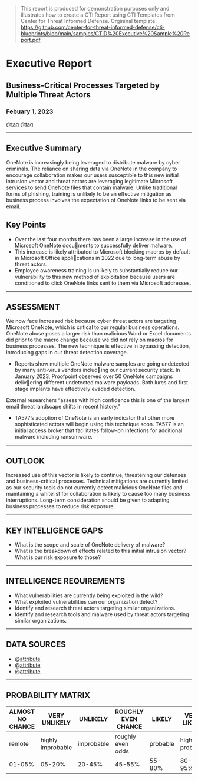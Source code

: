 > This report is produced for demonstration purposes only and illustrates how to create a CTI Report using CTI Templates from Center for Threat Informed Defense. Orgininal template: https://github.com/center-for-threat-informed-defense/cti-blueprints/blob/main/samples/CTID%20Executive%20Sample%20Report.pdf

# Executive Report

## Business-Critical Processes Targeted by Multiple Threat Actors

### Febuary 1, 2023

@[tag](tlp:green) @[tag](misp-galaxy:threat-actor="TA577")

---

## Executive Summary

OneNote is increasingly being leveraged to distribute malware by cyber criminals. The reliance on 
sharing data via OneNote in the company to encourage collaboration makes our users susceptible 
to this new initial intrusion vector and threat actors are leveraging legitimate Microsoft services to 
send OneNote files that contain malware. Unlike traditional forms of phishing, training is unlikely to 
be an effective mitigation as business process involves the expectation of OneNote links to be sent 
via email.

## Key Points

* Over the last four months there has been a large increase in the use of Microsoft OneNote documents to successfully deliver malware. 
* This increase is likely attributed to Microsoft blocking macros by default in Microsoft Office applications in 2022 due to long-term abuse by threat actors.
* Employee awareness training is unlikely to substantially reduce our vulnerability to this new 
method of exploitation because users are conditioned to click OneNote links sent to them via 
Microsoft addresses.

---

## ASSESSMENT

We now face increased risk because cyber threat actors are targeting Microsoft OneNote, which is 
critical to our regular business operations. OneNote abuse poses a larger risk than malicious Word 
or Excel documents did prior to the macro change because we did not rely on macros for business 
processes. The new technique is effective in bypassing detection, introducing gaps in our threat 
detection coverage.

* Reports show multiple OneNote malware samples are going undetected by many anti-virus vendors including our current security stack. In January 2023, Proofpoint observed over 50 OneNote campaigns delivering different undetected malware payloads. Both lures and first stage implants have effectively evaded 
detection.

External researchers “assess with high confidence this is one of the largest email threat landscape shifts in 
recent history.”

* TA577’s adoption of OneNote is an early indicator that other more sophisticated actors will begin using this 
technique soon. TA577 is an initial access broker that facilitates follow-on infections for additional malware 
including ransomware.

---

## OUTLOOK

Increased use of this vector is likely to continue, threatening our defenses and business-critical 
processes. Technical mitigations are currently limited as our security tools do not currently detect 
malicious OneNote files and maintaining a whitelist for collaboration is likely to cause too many 
business interruptions. Long-term consideration should be given to adapting business processes to 
reduce risk exposure. 

--- 

## KEY INTELLIGENCE GAPS

* What is the scope and scale of OneNote delivery of malware?
* What is the breakdown of effects related to this initial intrusion vector? What is our risk exposure 
to those?

---

## INTELLIGENCE REQUIREMENTS

* What vulnerabilities are currently being exploited in the wild? 
* What exploited vulnerabilities can our organization detect?
* Identify and research threat actors targeting similar organizations. 
* Identify and research tools and malware used by threat actors targeting similar organizations.

---

## DATA SOURCES

* @[attribute](b970b288-d739-46b4-9d14-4a0934ee5f58)
* @[attribute](4f8c9bd8-b707-426c-b9a6-8353c04d4e6b)
* @[attribute](3f0550ce-6023-432f-b4c9-e7d708c93044)

---

## PROBABILITY MATRIX

| ALMOST NO CHANCE | VERY UNLIKELY | UNLIKELY | ROUGHLY EVEN CHANCE | LIKELY | VERY LIKELY | ALMOST CERTAINLY |
| -------- | -------- | -------- | -------- | -------- | -------- | -------- |
| remote     | highly improbable     | improbable     | roughly even odds     | probable     | highly probable     | nearly certain |
| 01-05% | 05-20% | 20-45% | 45-55% | 55-80% | 80-95% | 95-99 |

